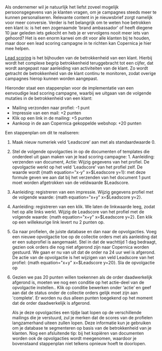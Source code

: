 Als ondernemer wil je natuurlijk het liefst zoveel mogelijk
persoonsgegevens van je klanten vragen, om je campagnes steeds meer te
kunnen personaliseren. Relevante content in je nieuwsbrief zorgt
namelijk voor meer conversie. Verder is het belangrijk om te weten hoe
betrokken een klant is: is het een zogenaamde 'brand ambassador' of
heeft diegene 10 jaar geleden iets gekocht en heb je er vervolgens nooit
meer iets van gehoord? Het is een enorm karwei om dit voor alle klanten
bij te houden, maar door een lead scoring campagne in te richten kan
Copernica je hier mee helpen.

[Lead
scoring](./wat-is-lead-scoring-infographic.md)
is het bijhouden van de betrokkenheid van een klant. Hierbij wordt het
complexe begrip betrokkenheid teruggebracht tot een cijfer, dat wordt
aangepast naar aanleiding van activiteiten van de klant. Zo wordt
getracht de betrokkenheid van de klant continu te monitoren, zodat
overige campagnes hierop kunnen worden aangepast.

Hieronder staat een stappenplan voor de implementatie van een eenvoudige
lead scoring campagne, waarbij we uitgaan van de volgende mutaties in de
betrokkenheid van een klant:

-   Mailing verzonden naar profiel: -1 punt
-   Impressie van een mail: +2 punten
-   Klik op een link in de mailing: +5 punten
-   Aankoop in de aan Copernica gekoppelde webshop: +20 punten

Een stappenplan om dit te realiseren:

1.  Maak nieuw numeriek veld ‘Leadscore’ aan met als standaardwaarde 0.
2.  Stel de volgende opvolgacties in op de documenten of templates die
    onderdeel uit gaan maken van je lead scoring campagne: 1.
    Aanleiding: verzenden van document, Actie: Wijzig gegevens van het
    profiel. De opvolgactie werkt op het veld 'Leadscore' van het
    profiel zelf. De waarde wordt {math equation="x-y" x=\$Leadscore
    y=1}: met deze formule geven we aan dat bij het verzenden van het
    document 1 punt moet worden afgetrokken van de veldwaarde
    \$Leadscore.
3.  Aanleiding: registreren van een impressie. Wijzig gegevens profiel
    met de volgende waarde: {math equation="x+y" x=\$Leadscore y=2}.
4.  Aanleiding: registreren van een klik. We laten de linkwaarde leeg,
    zodat het op alle links werkt. Wijzig de Leadscore van het profiel
    met de volgende waarde: {math equation="x+y" x=\$Leadscore y=2}. Een
    klik op een willekeurige link levert nu 2 punten op.
5.  Ga naar profielen, de juiste database en dan naar de opvolgacties.
    Voeg een nieuwe opvolgactie toe op de collectie orders met als
    aanleiding dat er een subprofiel is aangemaakt. Stel in dat de
    wachttijd 1 dag bedraagt, gezien ook orders die nog niet afgerond
    zijn naar Copernica worden gestuurd. We gaan er nu van uit dat de
    order na 24 uur wel is afgerond. De actie van de opvolgactie is het
    wijzigen van veld Leadscore van het profiel: {math equation="x+y"
    x=\$Leadscore y=20}. Sla de opvolgactie op
6.  Gezien we pas 20 punten willen toekennen als de order daadwerkelijk
    afgerond is, moeten we nog een conditie op het actie-deel van de
    opvolgactie instellen.. Klik op conditie bewerken onder ‘actie’ en
    geef aan dat de status onder de collectie orders gelijk moet zijn
    aan 'complete'. Er worden nu dus alleen punten toegekend op het
    moment dat de order daadwerkelijk is afgerond.

    Als je deze opvolgacties een tijdje laat lopen op de verschillende
    mailings die je verstuurd, zul je merken dat de scores van de
    profielen langzamerhand uiteen zullen lopen. Deze informatie kun je
    gebruiken om je database te segmenteren op basis van de
    betrokkenheid van je klanten. Nog een afsluitende tip: bij het
    kopiëren van documenten worden ook de opvolgacties wordt meegenomen,
    waardoor je bovenstaand stappenplan niet telkens opnieuw hoeft te
    doorlopen.


